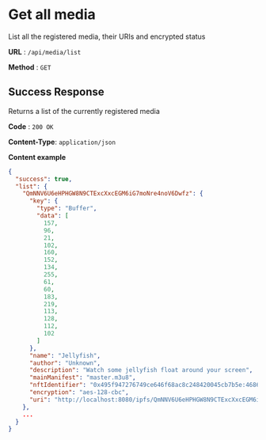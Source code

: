 # Get all media

List all the registered media, their URIs and encrypted status

**URL** : `/api/media/list`

**Method** : `GET`

## Success Response

Returns a list of the currently registered media

**Code** : `200 OK`

**Content-Type**: `application/json`

**Content example**

```json
{
  "success": true,
  "list": {
    "QmNNV6U6eHPHGW8N9CTExcXxcEGM6iG7moNre4noV6Dwfz": {
      "key": {
        "type": "Buffer",
        "data": [
          157,
          96,
          21,
          102,
          160,
          152,
          134,
          255,
          61,
          60,
          183,
          219,
          113,
          128,
          112,
          102
        ]
      },
      "name": "Jellyfish",
      "author": "Unknown",
      "description": "Watch some jellyfish float around your screen",
      "mainManifest": "master.m3u8",
      "nftIdentifier": "0x495f947276749ce646f68ac8c248420045cb7b5e:46869648025395099948668125841353790881312978170515518835853961308381080715265",
      "encryption": "aes-128-cbc",
      "uri": "http://localhost:8080/ipfs/QmNNV6U6eHPHGW8N9CTExcXxcEGM6iG7moNre4noV6Dwfz"
    },
    ...
  }
}
```
